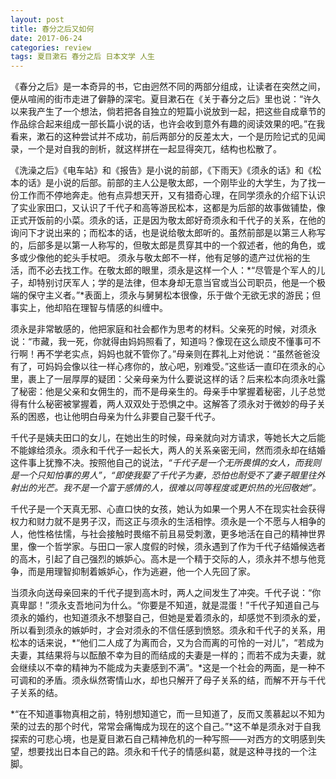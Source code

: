 ```yaml
---
layout: post
title: 春分之后又如何
date: 2017-06-24
categories: review
tags: 夏目漱石 春分之后 日本文学 人生
---
```


《春分之后》是一本奇异的书，它由迥然不同的两部分组成，让读者在突然之间，便从喧闹的街市走进了僻静的深宅。夏目漱石在《关于春分之后》里也说：“许久以来我产生了一个想法，倘若把各自独立的短篇小说放到一起，把这些自成章节的作品综合起来组成一部长篇小说的话，也许会收到意外有趣的阅读效果的吧。”在我看来，漱石的这种尝试并不成功，前后两部分的反差太大，一个是历险记式的见闻录，一个是对自我的剖析，就这样拼在一起显得突兀，结构也松散了。

《洗澡之后》《电车站》和《报告》是小说的前部，《下雨天》《须永的话》和《松本的话》是小说的后部。前部的主人公是敬太郎，一个刚毕业的大学生，为了找一份工作而不停地奔走。他有点异想天开，又有猎奇心理，在同学须永的介绍下认识了实业家田口，又认识了千代子和高等游民松本，这都是为后部的故事做铺垫，像正式开饭前的小菜。须永的话，正是因为敬太郎好奇须永和千代子的关系，在他的询问下才说出来的；而松本的话，也是说给敬太郎听的。虽然前部是以第三人称写的，后部多是以第一人称写的，但敬太郎是贯穿其中的一个叙述者，他的角色，或多或少像他的蛇头手杖吧。
须永与敬太郎不一样，他有足够的遗产过优裕的生活，而不必去找工作。在敬太郎的眼里，须永是这样一个人：*“尽管是个军人的儿子，却特别讨厌军人；学的是法律，但本身却无意当官或当公司职员，他是一个极端的保守主义者。”*表面上，须永与舅舅松本很像，乐于做个无欲无求的游民；但事实上，他却陷在理智与情感的纠缠中。

须永是非常敏感的，他把家庭和社会都作为思考的材料。父亲死的时候，对须永说：“市藏，我一死，你就得由妈妈照看了，知道吗？像现在这么顽皮不懂事可不行啊！再不学老实点，妈妈也就不管你了。”母亲则在葬礼上对他说：“虽然爸爸没有了，可妈妈会像以往一样心疼你的，放心吧，别难受。”这些话一直印在须永的心里，裹上了一层厚厚的疑团：父亲母亲为什么要说这样的话？后来松本向须永吐露了秘密：他是父亲和女佣生的，而不是母亲生的。母亲手中掌握着秘密，儿子总觉得有什么秘密被掌握着，两人双双处于恐惧之中。这解答了须永对于微妙的母子关系的困惑，也让他明白母亲为什么非要自己娶千代子。

千代子是姨夫田口的女儿，在她出生的时候，母亲就向对方请求，等她长大之后能不能嫁给须永。须永和千代子一起长大，两人的关系亲密无间，然而须永却在结婚这件事上犹豫不决。按照他自己的说法，*“千代子是一个无所畏惧的女人，而我则是一个只知怕事的男人”，“即使我娶了千代子为妻，恐怕也耐受不了妻子眼里往外射出的光芒。我不是一个富于感情的人，很难以同等程度或更炽热的光回敬她”。*

千代子是一个天真无邪、心直口快的女孩，她认为如果一个男人不在现实社会获得权力和财力就不是男子汉，而这正与须永的生活相悖。须永是一个不愿与人相争的人，他性格怯懦，与社会接触时畏缩不前且易受刺激，更多地活在自己的精神世界里，像一个哲学家。与田口一家人度假的时候，须永遇到了作为千代子结婚候选者的高木，引起了自己强烈的嫉妒心。高木是一个精于交际的人，须永并不想与他竞争，而是用理智抑制着嫉妒心，作为逃避，他一个人先回了家。

当须永向送母亲回来的千代子提到高木时，两人之间发生了冲突。千代子说：“你真卑鄙！”须永支吾地问为什么。“你要是不知道，就是混蛋！”千代子知道自己与须永的婚约，也知道须永不想娶自己，但她是爱着须永的，却感觉不到须永的爱，所以看到须永的嫉妒时，才会对须永的不信任感到愤怒。须永和千代子的关系，用松本的话来说，*“他们二人成了为离而合，又为合而离的可怜的一对儿”，“若成为夫妻，其结果将与以酝酿不幸为目的而结成的夫妻是一样的；而若不成为夫妻，就会继续以不幸的精神为不能成为夫妻感到不满”。*这是一个社会的两面，是一种不可调和的矛盾。须永纵然寄情山水，却也只解开了母子关系的结，而解不开与千代子关系的结。

*“在不知道事物真相之前，特别想知道它，而一旦知道了，反而又羡慕起以不知为荣的过去的那个时代，常常会痛悔成为现在的这个自己。”*这不单是须永对于自我探索的可悲心境，也是夏目漱石自己精神危机的一种写照——对西方的文明感到失望，想要找出日本自己的路。须永和千代子的情感纠葛，就是这种寻找的一个注脚。